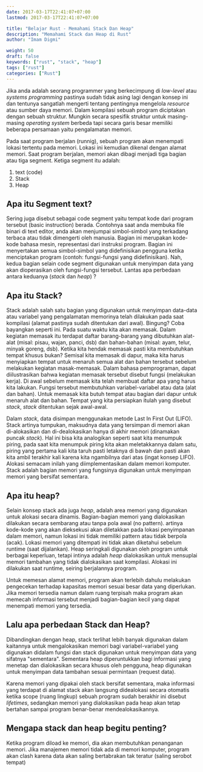 ```yaml
---
date: 2017-03-17T22:41:07+07:00
lastmod: 2017-03-17T22:41:07+07:00

title: "Belajar Rust - Memahami Stack Dan Heap"
description: "Memahami Stack dan Heap di Rust"
author: "Imam Digmi"

weight: 50
draft: false
keywords: ["rust", "stack", "heap"]
tags: ["rust"]
categories: ["Rust"]
---
```


Jika anda adalah seorang programmer yang berkecimpung di _low-level_ atau _systems programming_ pastinya sudah tidak asing lagi dengan konsep ini dan tentunya sangatlah mengerti tentang pentingnya mengelola _resource_ atau sumber daya memori. Dalam kompilasi sebuah program diciptakan dengan sebuah struktur. Mungkin secara spesifik struktur untuk masing-masing _operating system_ berbeda tapi secara garis besar memiliki beberapa persamaan yaitu pengalamatan memori.

Pada saat program berjalan (runnig), sebuah program akan menempati lokasi tertentu pada memori. Lokasi ini kemudian dikenal dengan alamat memori. Saat program berjalan, memori akan dibagi menjadi tiga bagian atau tiga segment. Ketiga segment itu adalah:

1. text (code)
2. Stack
3. Heap

## Apa itu Segment text?
Sering juga disebut sebagai code segment yaitu tempat kode dari program tersebut (basic instruction) berada. Contohnya saat anda membuka file binari di text editor, anda akan menjumpai simbol-simbol yang terkadang terbaca atau tidak dimengerti oleh manusia. Bagian ini merupakan kode-kode bahasa mesin, representasi dari instruksi program. Bagian ini menyertakan semua simbol-simbol yang didefinisikan pengguna ketika menciptakan program (contoh: fungsi-fungsi yang didefinisikan).
Nah, kedua bagian selain code segment digunakan untuk menyimpan data yang akan dioperasikan oleh fungsi-fungsi tersebut. Lantas apa perbedaan antara keduanya (_stack_ dan _heap_) ?

## Apa itu Stack?
Stack adalah salah satu bagian yang digunakan untuk menyimpan data-data atau variabel yang pengalamatan memorinya telah dilakukan pada saat kompilasi (alamat pastinya sudah ditentukan dari awal). Bingung? Coba bayangkan seperti ini. Pada suatu waktu kita akan memasak. Dalam kegiatan memasak itu terdapat daftar barang-barang yang dibutuhkan alat-alat (misal: pisau, wajan, panci, dsb) dan bahan-bahan (misal: ayam, telur, minyak goreng, dsb). Ketika kita hendak memasak pasti kita membutuhkan tempat khusus bukan? Semisal kita memasak di dapur, maka kita harus menyiapkan tempat untuk menaruh semua alat dan bahan tersebut sebelum melakukan kegiatan masak-memasak. Dalam bahasa pemprograman, dapat diilustrasikan bahwa kegiatan memasak tersebut disebut fungsi (melakukan kerja). Di awal sebelum memasak kita telah membuat daftar apa yang harus kita lakukan. Fungsi tersebut membutuhkan variabel-variabel atau data (alat dan bahan). Untuk memasak kita butuh tempat atau bagian dari dapur untuk menaruh alat dan bahan. Tempat yang kita persiapkan itulah yang disebut _stack_, _stack_ ditentukan sejak awal-awal.

Dalam _stack_, data disimpan menggunakan metode Last In First Out (LIFO). Stack artinya tumpukan, maksudnya data yang tersimpan di memori akan di-alokasikan dan di-dealokasikan hanya di akhir memori (dinamakan puncak _stack_). Hal ini bisa kita analogikan seperti saat kita menumpuk piring, pada saat kita menumpuk piring kita akan meletakkannya dalam satu, piring yang pertama kali kita taruh pasti letaknya di bawah dan pasti akan kita ambil terakhir kali karena kita ngambilnya dari atas (ingat konsep LIFO). Alokasi semacam inilah yang diimplementasikan dalam memori komputer. Stack adalah bagian memori yang fungsinya digunakan untuk menyimpan memori yang bersifat sementara.

## Apa itu heap?
Selain konsep stack ada juga _heap_, adalah area memori yang digunakan untuk alokasi secara dinamis. Bagian-bagian memori yang dialokasikan dilakukan secara sembarang atau tanpa pola awal (no pattern). artinya kode-kode yang akan dieksekusi akan diletakkan pada lokasi penyimpanan dalam memori, namun lokasi ini tidak memiliki pattern atau tidak berpola (acak). Lokasi memori yang ditempati ini tidak akan diketahui sebelum runtime (saat dijalankan). Heap seringkali digunakan oleh program untuk berbagai keperluan, tetapi intinya adalah _heap_ dialokasikan untuk mensuplai memori tambahan yang tidak dialokasikan saat kompilasi. Alokasi ini dilakukan saat runtime, seiring berjalannya program.

Untuk memesan alamat memori, program akan terlebih dahulu melakukan pengecekan terhadap kapasitas memori sesuai besar data yang diperlukan. Jika memori tersedia namun dalam ruang terpisah maka program akan memecah informasi tersebut menjadi bagian-bagian kecil yang dapat menempati memori yang tersedia.

## Lalu apa perbedaan Stack dan Heap?
Dibandingkan dengan heap, stack terlihat lebih banyak digunakan dalam kaitannya untuk mengalokasikan memori bagi variabel-variabel yang digunakan didalam fungsi dan stack digunakan untuk menyimpan data yang sifatnya "sementara". Sementara heap diperuntukkan bagi informasi yang menetap dan dialokasikan secara khusus oleh pengguna, heap digunakan untuk menyimpan data tambahan sesuai permintaan (request data).

Karena memori yang dipakai oleh stack bersifat sementara, maka informasi yang terdapat di alamat stack akan langsung didealokasi secara otomatis ketika scope (ruang lingkup) sebuah program sudah berakhir ini disebut _lifetimes_, sedangkan memori yang dialokasikan pada heap akan tetap bertahan sampai program benar-benar mendealokasikannya.

## Mengapa stack dan heap begitu penting?
Ketika program diload ke memori, dia akan membutuhkan penanganan memori. Jika manajemen memori tidak ada di memori komputer, program akan clash karena data akan saling bertabrakan tak teratur (saling serobot tempat)